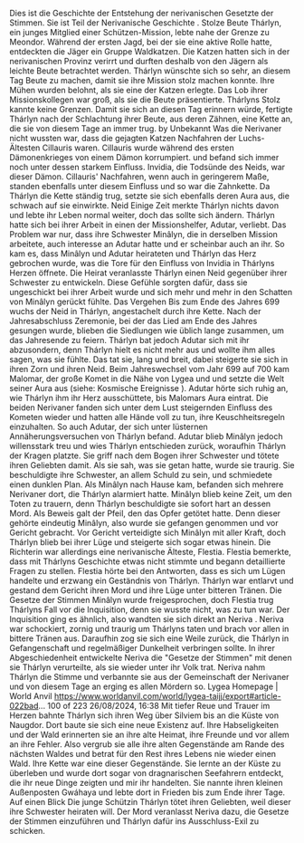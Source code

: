 Dies ist die Geschichte der Entstehung der nerivanischen Gesetzte der Stimmen. Sie ist Teil der Nerivanische Geschichte .
Stolze Beute
Thárlyn, ein junges Mitglied einer Schützen-Mission, lebte nahe der Grenze zu Meondor. Während der ersten Jagd, bei der sie eine aktive Rolle hatte, entdeckten die Jäger ein Gruppe Waldkatzen. Die Katzen hatten sich in der nerivanischen Provinz verirrt und
durften deshalb von den Jägern als leichte Beute betrachtet werden.
Thárlyn wünschte sich so sehr, an diesem Tag Beute zu machen, damit sie ihre Mission stolz machen konnte. Ihre Mühen wurden belohnt, als sie eine der Katzen erlegte. Das Lob ihrer Missionskollegen war groß, als sie die Beute präsentierte.
Thárlyns Stolz kannte keine Grenzen. Damit sie sich an diesen Tag erinnern würde, fertigte Thárlyn nach der Schlachtung ihrer Beute, aus deren Zähnen, eine Kette an, die sie von diesem Tage an immer trug.
by Unbekannt
Was die Nerivaner nicht wussten war, dass die gejagten Katzen Nachfahren der Luchs-Ältesten Cillauris waren. Cillauris wurde während des ersten Dämonenkrieges von einem Dämon korrumpiert. und befand sich immer noch unter dessen starkem Einfluss.
Invidia, die Todsünde des Neids, war dieser Dämon. Cillauris' Nachfahren, wenn auch in geringerem Maße, standen ebenfalls unter diesem Einfluss und so war die Zahnkette. Da Thárlyn die Kette ständig trug, setzte sie sich ebenfalls deren Aura aus, die schwach
auf sie einwirkte.
Neid
Einige Zeit merkte Thárlyn nichts davon und lebte ihr Leben normal weiter, doch das sollte sich ändern. Thárlyn hatte sich bei ihrer Arbeit in einen der Missionshelfer, Adutar, verliebt. Das Problem war nur, dass ihre Schwester Minâlyn, die in derselben Mission
arbeitete, auch interesse an Adutar hatte und er scheinbar auch an ihr. So kam es, dass Minâlyn und Adutar heirateten und Thárlyn das Herz gebrochen wurde, was die Tore für den Einfluss von Invidia in Thárlyns Herzen öffnete.
Die Heirat veranlasste Thárlyn einen Neid gegenüber ihrer Schwester zu entwickeln. Diese Gefühle sorgten dafür, dass sie ungeschickt bei ihrer Arbeit wurde und sich mehr und mehr in den Schatten von Minâlyn gerückt fühlte.
Das Vergehen
Bis zum Ende des Jahres 699 wuchs der Neid in Thárlyn, angestachelt durch ihre Kette. Nach der Jahresabschluss Zeremonie, bei der das Lied am Ende des Jahres gesungen wurde, blieben die Siedlungen wie üblich lange zusammen, um das Jahresende zu feiern.
Thárlyn bat jedoch Adutar sich mit ihr abzusondern, denn Thárlyn hielt es nicht mehr aus und wollte ihm alles sagen, was sie fühlte. Das tat sie, lang und breit, dabei steigerte sie sich in ihren Zorn und ihren Neid.
Beim Jahreswechsel vom Jahr 699 auf 700 kam Malomar, der große Komet in die Nähe von Lygea und und setzte die Welt seiner Aura aus (siehe: Kosmische Ereignisse ). Adutar hörte sich ruhig an, wie Thárlyn ihm ihr Herz ausschüttete, bis Malomars Aura
eintrat.
Die beiden Nerivaner fanden sich unter dem Lust steigernden Einfluss des Kometen wieder und hatten alle Hände voll zu tun, ihre Keuschheitsregeln einzuhalten. So auch Adutar, der sich unter lüsternen Annäherungsversuchen von Thárlyn befand. Adutar blieb
Minâlyn jedoch willensstark treu und wies Thárlyn entschieden zurück, woraufhin Thárlyn der Kragen platzte.
Sie griff nach dem Bogen ihrer Schwester und tötete ihren Geliebten damit. Als sie sah, was sie getan hatte, wurde sie traurig. Sie beschuldigte ihre Schwester, an allem Schuld zu sein, und schmiedete einen dunklen Plan.
Als Minâlyn nach Hause kam, befanden sich mehrere Nerivaner dort, die Thárlyn alarmiert hatte. Minâlyn blieb keine Zeit, um den Toten zu trauern, denn Thárlyn beschuldigte sie sofort hart an dessen Mord. Als Beweis galt der Pfeil, den das Opfer getötet hatte.
Denn dieser gehörte eindeutig Minâlyn, also wurde sie gefangen genommen und vor Gericht gebracht.
Vor Gericht verteidigte sich Minâlyn mit aller Kraft, doch Thárlyn blieb bei ihrer Lüge und steigerte sich sogar etwas hinein. Die Richterin war allerdings eine nerivanische Älteste, Flestia. Flestia bemerkte, dass mit Thárlyns Geschichte etwas nicht stimmte und
begann detaillierte Fragen zu stellen. Flestia hörte bei den Antworten, dass es sich um Lügen handelte und erzwang ein Geständnis von Thárlyn. Thárlyn war entlarvt und gestand dem Gericht ihren Mord und ihre Lüge unter bitteren Tränen.
Die Gesetze der Stimmen
Minâlyn wurde freigesprochen, doch Flestia trug Thárlyns Fall vor die Inquisition, denn sie wusste nicht, was zu tun war. Der Inquisition ging es ähnlich, also wandten sie sich direkt an Neriva . Neriva war schockiert, zornig und traurig um Thárlyns taten und
brach vor allen in bittere Tränen aus. Daraufhin zog sie sich eine Weile zurück, die Thárlyn in Gefangenschaft und regelmäßiger Dunkelheit verbringen sollte.
In ihrer Abgeschiedenheit entwickelte Neriva die "Gesetze der Stimmen" mit denen sie Thárlyn verurteilte, als sie wieder unter ihr Volk trat. Neriva nahm Thárlyn die Stimme und verbannte sie aus der Gemeinschaft der Nerivaner und von diesem Tage an erging
es allen Mördern so.
Lygea Homepage | World Anvil https://www.worldanvil.com/world/lygea-taijj/export#article-022bad...
100 of 223 26/08/2024, 16:38
Mit tiefer Reue und Trauer im Herzen bahnte Thárlyn sich ihren Weg über Silviem bis an die Küste von Naugdor. Dort baute sie sich eine neue Existenz auf. Ihre Habseligkeiten und der Wald erinnerten sie an ihre alte Heimat, ihre Freunde und vor allem an ihre
Fehler. Also vergrub sie alle ihre alten Gegenstände am Rande des nächsten Waldes und betrat für den Rest ihres Lebens nie wieder einen Wald. Ihre Kette war eine dieser Gegenstände.
Sie lernte an der Küste zu überleben und wurde dort sogar von dragnarischen Seefahrern entdeckt, die ihr neue Dinge zeigten und mir ihr handelten. Sie nannte ihren kleinen Außenposten Gwáhaya und lebte dort in Frieden bis zum Ende ihrer Tage.
Auf einen Blick
Die junge Schützin Thárlyn tötet ihren Geliebten, weil dieser ihre Schwester heiraten will. Der Mord veranlasst Neriva dazu, die Gesetze der Stimmen einzuführen und Thárlyn dafür ins Ausschluss-Exil zu schicken.